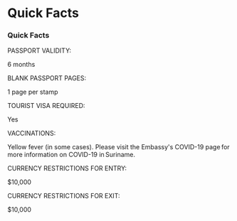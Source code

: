 # Quick Facts

### Quick Facts

PASSPORT VALIDITY:

6 months

BLANK PASSPORT PAGES:

1 page per stamp

TOURIST VISA REQUIRED:

Yes

VACCINATIONS:

Yellow fever (in some cases). Please visit the Embassy's COVID-19 page for more information on COVID-19 in Suriname.

CURRENCY RESTRICTIONS FOR ENTRY:

$10,000

CURRENCY RESTRICTIONS FOR EXIT:

$10,000